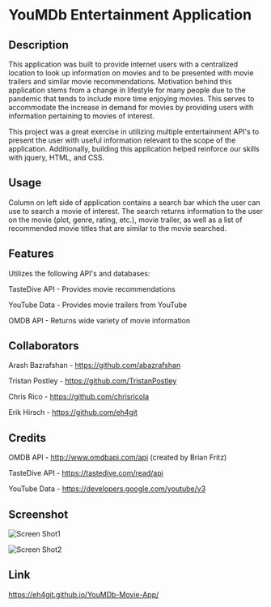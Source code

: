 # YouMDb Entertainment Application

## Description
This application was built to provide internet users with a centralized location to look up information on movies and to be presented with movie trailers and similar movie recommendations. Motivation behind this application stems from a change in lifestyle for many people due to the pandemic that tends to include more time enjoying movies. This serves to accommodate the increase in demand for movies by providing users with information pertaining to movies of interest. 

This project was a great exercise in utilizing multiple entertainment API's to present the user with useful information relevant to the scope of the application. Additionally, building this application helped reinforce our skills with jquery, HTML, and CSS. 

## Usage
Column on left side of application contains a search bar which the user can use to search a movie of interest. The search returns information to the user on the movie (plot, genre, rating, etc.), movie trailer, as well as a list of recommended movie titles that are similar to the movie searched. 

## Features
Utilizes the following API's and databases:

TasteDive API - Provides movie recommendations 

YouTube Data - Provides movie trailers from YouTube

OMDB API - Returns wide variety of movie information

## Collaborators
Arash Bazrafshan - https://github.com/abazrafshan

Tristan Postley - https://github.com/TristanPostley

Chris Rico - https://github.com/chrisricola

Erik Hirsch - https://github.com/eh4git

## Credits
OMDB API - http://www.omdbapi.com/api (created by Brian Fritz)

TasteDive API - https://tastedive.com/read/api 

YouTube Data - https://developers.google.com/youtube/v3

## Screenshot

![Screen Shot1](https://user-images.githubusercontent.com/63271368/81484293-46dd1680-91f9-11ea-9f81-9f32cefb3939.png)

![Screen Shot2](https://user-images.githubusercontent.com/63271368/81484321-7a1fa580-91f9-11ea-85f2-f0d86d2ffd47.png)

## Link
https://eh4git.github.io/YouMDb-Movie-App/


